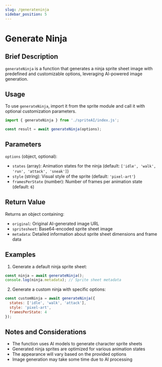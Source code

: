 ```yaml
---
slug: /generateninja
sidebar_position: 5
---
```

# Generate Ninja

## Brief Description
`generateNinja` is a function that generates a ninja sprite sheet image with predefined and customizable options, leveraging AI-powered image generation.

## Usage
To use `generateNinja`, import it from the sprite module and call it with optional customization parameters.

```javascript
import { generateNinja } from './spriteAI/index.js';

const result = await generateNinja(options);
```

## Parameters
`options` (object, optional):
- `states` (array): Animation states for the ninja (default: `['idle', 'walk', 'run', 'attack', 'sneak']`)
- `style` (string): Visual style of the sprite (default: `'pixel-art'`)
- `framesPerState` (number): Number of frames per animation state (default: `6`)

## Return Value
Returns an object containing:
- `original`: Original AI-generated image URL
- `spritesheet`: Base64-encoded sprite sheet image
- `metadata`: Detailed information about sprite sheet dimensions and frame data

## Examples

1. Generate a default ninja sprite sheet:
```javascript
const ninja = await generateNinja();
console.log(ninja.metadata); // Sprite sheet metadata
```

2. Generate a custom ninja with specific options:
```javascript
const customNinja = await generateNinja({
  states: ['idle', 'walk', 'attack'],
  style: 'pixel-art',
  framesPerState: 4
});
```

## Notes and Considerations
- The function uses AI models to generate character sprite sheets
- Generated ninja sprites are optimized for various animation states
- The appearance will vary based on the provided options
- Image generation may take some time due to AI processing
